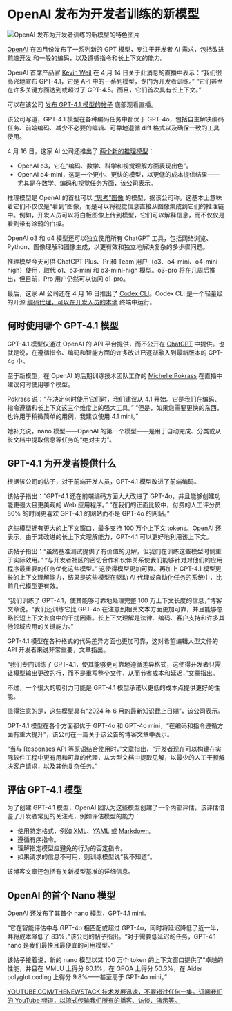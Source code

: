# OpenAI 发布为开发者训练的新模型

![OpenAI 发布为开发者训练的新模型的特色图片](https://cdn.thenewstack.io/media/2025/04/4b2023c3-newopenaimodels_frontend-1024x579.jpg)

[OpenAI](https://thenewstack.io/introduction-to-the-openai-agents-sdk-and-responses-api/) 在四月份发布了一系列新的 GPT 模型，专注于开发者 AI 需求，包括改进 [前端开发](https://roadmap.sh/frontend) 和一般的编码，以及遵循指令和长上下文的能力。

OpenAI 首席产品官 [Kevin Weil](https://www.linkedin.com/in/kevinweil/) 在 4 月 14 日关于此消息的直播中表示：“我们很高兴地宣布 GPT-4.1，它是 API 中的一系列模型，专门为开发者训练。” “它们甚至在许多关键方面达到或超过了 GPT-4.5。而且，它们首次具有长上下文。”

可以在该公司 [发布 GPT-4.1 模型的帖子](https://openai.com/index/gpt-4-1/) 底部观看直播。

该公司写道，GPT-4.1 模型在各种编码任务中都优于 GPT-4o，包括自主解决编码任务、前端编码、减少不必要的编辑、可靠地遵循 diff 格式以及确保一致的工具使用。

4 月 16 日，这家 AI 公司还推出了 [两个新的推理模型](https://openai.com/index/introducing-o3-and-o4-mini/)：

*   OpenAI o3，它在“编码、数学、科学和视觉理解方面表现出色”。
*   OpenAI o4-mini，这是一个更小、更快的模型，以更低的成本提供结果——尤其是在数学、编码和视觉任务方面，该公司表示。

推理模型是 OpenAI 的首批可以 [“思考”图像](https://openai.com/index/thinking-with-images/) 的模型，据该公司称。这基本上意味着它们不仅仅是“看到”图像，而是可以将视觉信息直接从图像集成到它们的推理链中。例如，开发人员可以将白板图像上传到模型，它们可以解释信息，而不仅仅是看到带有涂鸦的白板。

OpenAI o3 和 o4 模型还可以独立使用所有 ChatGPT 工具，包括网络浏览、Python、图像理解和图像生成，以更有效和独立地解决复杂的多步骤问题。

推理模型今天可供 ChatGPT Plus、Pr 和 Team 用户（o3、o4-mini、o4-mini-high）使用，取代 o1、o3-mini 和 o3-mini-high 模型。o3-pro 将在几周后推出，但目前，Pro 用户仍然可以访问 o1-pro。

最后，这家 AI 公司还在 4 月 16 日推出了 [Codex CLI](https://github.com/openai/codex)。Codex CLI 是一个轻量级的开源 [编码代理，可以在开发人员的本地](https://thenewstack.io/ai-coding-agents-level-up-from-helpers-to-team-players/) 终端中运行。

## 何时使用哪个 GPT-4.1 模型

GPT-4.1 模型仅通过 OpenAI 的 API 平台提供，而不公开在 [ChatGPT](https://thenewstack.io/what-chatgpt-and-claude-can-see-on-your-screen/) 中提供。也就是说，在遵循指令、编码和智能方面的许多改进已逐渐融入到最新版本的 GPT-4o 中。

至于新模型，在 OpenAI 的后期训练技术团队工作的 [Michelle Pokrass](https://www.linkedin.com/in/mpokrass/) 在直播中建议何时使用哪个模型。

Pokrass 说：“在决定何时使用它们时，我们建议从 4.1 开始。它是我们在编码、指令遵循和长上下文这三个维度上的强大工具。” “但是，如果您需要更快的东西，也许用于稍微简单的用例，我建议使用 4.1 mini。”

她补充说，nano 模型——OpenAI 的第一个模型——是用于自动完成、分类或从长文档中提取信息等任务的“绝对主力”。

## GPT-4.1 为开发者提供什么

根据该公司的帖子，对于前端开发人员，GPT-4.1 模型改进了前端编码。

该帖子指出：“GPT-4.1 还在前端编码方面大大改进了 GPT-4o，并且能够创建功能更强大且更美观的 Web 应用程序。” “在我们的正面比较中，付费的人工评分员 80% 的时间更喜欢 GPT-4.1 的网站而不是 GPT-4o 的网站。”

这些模型拥有更大的上下文窗口，最多支持 100 万个上下文 tokens。OpenAI 还表示，由于其改进的长上下文理解能力，GPT-4.1 可以更好地利用该上下文。

该帖子指出：“虽然基准测试提供了有价值的见解，但我们在训练这些模型时侧重于实际效用。” “与开发者社区的密切合作和伙伴关系使我们能够针对对他们的应用程序最重要的任务优化这些模型。”
这使得模型更加可靠。再加上 GPT-4.1 模型更长的上下文理解能力，结果是这些模型在驱动 AI 代理或自动化任务的系统中，比前几代模型更有效。

“我们训练了 GPT-4.1，使其能够可靠地处理完整 100 万上下文长度的信息，”博客文章说。“我们还训练它比 GPT-4o 在注意到相关文本方面更加可靠，并且能够忽略长短上下文长度中的干扰因素。长上下文理解是法律、编码、客户支持和许多其他领域应用的关键能力。”

GPT-4.1 模型在各种格式的代码差异方面也更加可靠，这对希望编辑大型文件的 API 开发者来说非常重要，文章指出。

“我们专门训练了 GPT-4.1，使其能够更可靠地遵循差异格式，这使得开发者只需让模型输出更改的行，而不是重写整个文件，从而节省成本和延迟，”文章指出。

不过，一个很大的吸引力可能是 GPT-4.1 模型承诺以更低的成本点提供更好的性能。

值得注意的是，这些模型具有“2024 年 6 月的最新知识截止日期”，该公司表示。

GPT-4.1 模型在各个方面都优于 GPT-4o 和 GPT-4o mini，“在编码和指令遵循方面有重大提升”，该公司在一篇关于该公告的博客文章中表示。

“当与 [Responses API](https://platform.openai.com/docs/api-reference/responses) 等原语结合使用时，”文章指出，“开发者现在可以构建在实际软件工程中更有用和可靠的代理，从大型文档中提取见解，以最少的人工干预解决客户请求，以及其他复杂任务。”

## 评估 GPT-4.1 模型

为了创建 GPT-4.1 模型，OpenAI 团队为这些模型创建了一个内部评估，该评估借鉴了开发者常见的关注点，例如评估模型的能力：

- 使用特定格式，例如 [XML](https://thenewstack.io/vintage-computer-festival-2017-giant-floppy-disks-json-vanquished-xml/)、[YAML](https://thenewstack.io/with-yamlscript-yaml-becomes-a-proper-programming-language/) 或 [Markdown](https://thenewstack.io/introduction-to-markwhen-a-markdown-timeline-tool-for-devs/)。
- 遵循有序指令。
- 理解指定模型应避免的行为的否定指令。
- 如果请求的信息不可用，则训练模型说“我不知道”。

该博客文章还包括有关新模型基准的详细信息。

## OpenAI 的首个 Nano 模型

OpenAI 还发布了其首个 nano 模型，GPT-4.1 mini。

“它在智能评估中与 GPT-4o 相匹配或超过 GPT-4o，同时将延迟降低了近一半，并将成本降低了 83%，”该公司的帖子指出。“对于需要低延迟的任务，GPT-4.1 nano 是我们最快且最便宜的可用模型。”

该帖子接着说，新的 nano 模型以其 100 万个 token 的上下文窗口提供了“卓越的性能，并且在 MMLU 上得分 80.1%，在 GPQA 上得分 50.3%，在 Aider polyglot coding 上得分 9.8%——甚至高于 GPT-4o mini。”

[
YOUTUBE.COM/THENEWSTACK
技术发展迅速，不要错过任何一集。订阅我们的 YouTube
频道，以流式传输我们所有的播客、访谈、演示等。
](https://youtube.com/thenewstack?sub_confirmation=1)